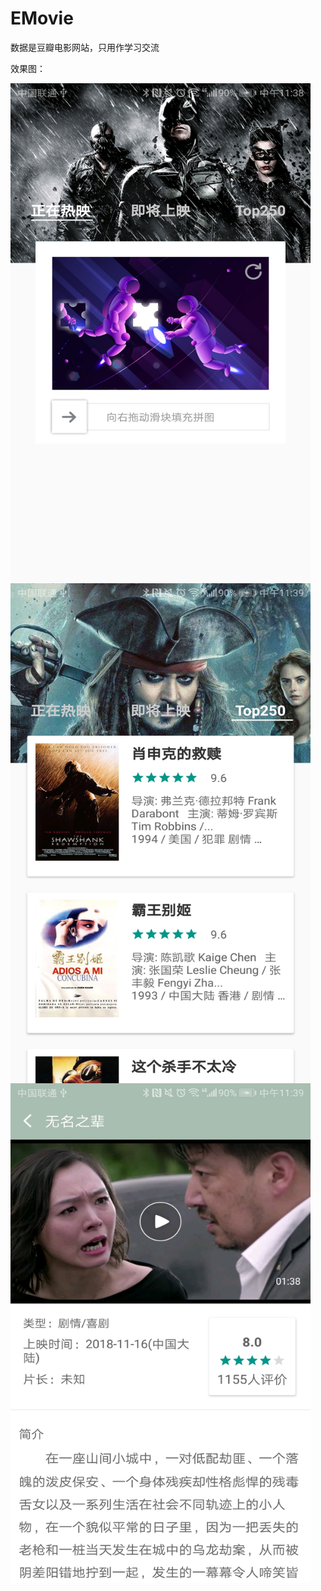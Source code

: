 # EMovie  
数据是豆瓣电影网站，只用作学习交流

效果图：

<img src="https://raw.githubusercontent.com/corlewang/EMovie/master/Screenshot1.jpg" width = "480" height = "800"  align=center /> 

<img src="https://raw.githubusercontent.com/corlewang/EMovie/master/Screenshot3.jpg" width = "480" height = "800"  align=center /> 

<img src="https://raw.githubusercontent.com/corlewang/EMovie/master/Screenshot2.jpg" width = "480" height = "800"  align=center />  

